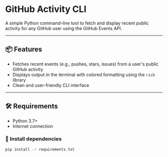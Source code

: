 # GitHub Activity CLI

A simple Python command-line tool to fetch and display recent public activity for any GitHub user using the GitHub Events API.

---

## 📦 Features

- Fetches recent events (e.g., pushes, stars, issues) from a user's public GitHub activity
- Displays output in the terminal with colored formatting using the `rich` library
- Clean and user-friendly CLI interface

---

## 🛠️ Requirements

- Python 3.7+
- Internet connection

### 🔧 Install dependencies

```bash
pip install -r requirements.txt